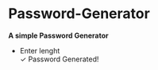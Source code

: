 # Password-Generator

<b> A simple Password Generator </b> 

<ul> 
    <li> Enter lenght </li>
    <span>&#10003;</span> Password Generated!
<ul>
